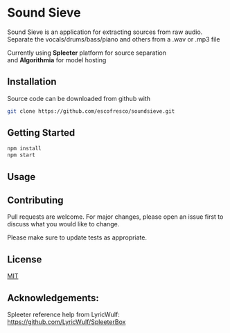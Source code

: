 # Sound Sieve

Sound Sieve is an application for extracting sources from raw audio.
Separate the vocals/drums/bass/piano and others from a .wav or .mp3 file

Currently using **Spleeter** platform for source separation\
and **Algorithmia** for model hosting

## Installation

Source code can be downloaded from github with
```bash
git clone https://github.com/escofresco/soundsieve.git
```

## Getting Started

```bash
npm install
npm start
```

## Usage

<Add a gif here>

## Contributing
Pull requests are welcome. For major changes, please open an issue first to discuss what you would like to change.

Please make sure to update tests as appropriate.

## License
[MIT](https://raw.githubusercontent.com/escofresco/soundsieve/main/LICENSE)

## Acknowledgements:

Spleeter reference help from LyricWulf: https://github.com/LyricWulf/SpleeterBox
